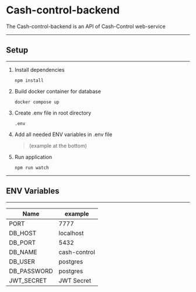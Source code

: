 # Cash-control-backend

The Cash-control-backend is an API of Cash-Control web-service

---

## Setup

---

1. Install dependencies

   `npm install`

2. Build docker container for database

   `docker compose up`

3. Create .env file in root directory

   `.env`

4. Add all needed ENV variables in .env file

   > (example at the bottom)

5. Run application

   `npm run watch`

---

## ENV Variables

---

| Name        | example      |
| ----------- | ------------ |
| PORT        | 7777         |
| DB_HOST     | localhost    |
| DB_PORT     | 5432         |
| DB_NAME     | cash-control |
| DB_USER     | postgres     |
| DB_PASSWORD | postgres     |
| JWT_SECRET  | JWT Secret   |
